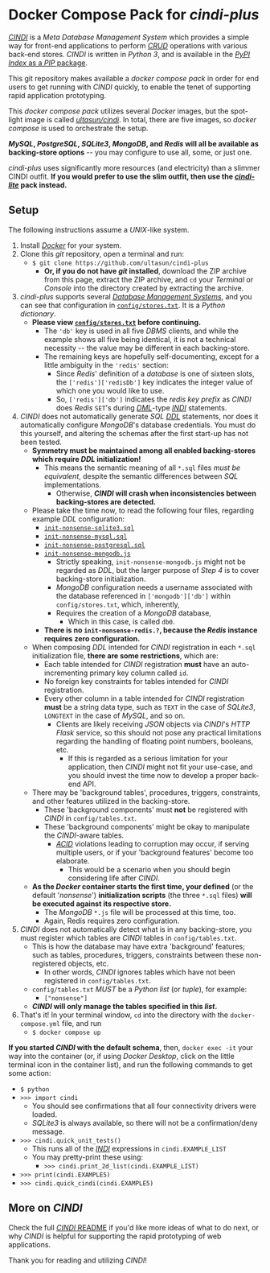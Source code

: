 # Docker Compose Pack for *cindi-plus*
[*CINDI*](https://github.com/ultasun/cindi) is a *Meta Database Management System* which provides a simple way for front-end applications to perform [*CRUD*](https://en.wikipedia.org/wiki/Create,_read,_update_and_delete) operations  with various back-end stores.  *CINDI* is written in *Python 3*, and is available in the [*PyPI Index* as a *PIP* package](https://pypi.org/project/cindi/).

This git repository makes available a *docker compose pack* in order for end users to get running with *CINDI* quickly, to enable the tenet of supporting rapid application prototyping.

This *docker compose pack* utilizes several *Docker* images, but the spot-light image is called [*ultasun/cindi*](https://hub.docker.com/repository/docker/ultasun/cindi). In total, there are five images, so *docker compose* is used to orchestrate the setup.

***MySQL*, *PostgreSQL*, *SQLite3*, *MongoDB*, and *Redis* will all be available as backing-store options** -- you may configure to use all, some, or just one.

*cindi-plus* uses significantly more resources (and electricity) than a slimmer CINDI outfit.  **If you would prefer to use the slim outfit, then use the [*cindi-lite*](https://github.com/ultasun/cindi-lite) pack instead.**

## Setup
The following instructions assume a *UNIX*-like system.
1. Install [*Docker*](https://www.docker.com) for your system.
2. Clone this *git* repository, open a terminal and run:
   - `$ git clone https://github.com/ultasun/cindi-plus`
      - **Or, if you do not have *git* installed**, download the ZIP archive from this page, extract the ZIP archive, and `cd` your *Terminal* or *Console* into the directory created by extracting the archive.
3. *cindi-plus* supports several [*Database Management Systems*](https://en.wikipedia.org/wiki/Database#Database_management_system), and you can see that configuration in [`config/stores.txt`](https://github.com/ultasun/cindi-plus/blob/master/config/stores.txt). It is a *Python dictionary*.
   - **Please view [`config/stores.txt`](https://github.com/ultasun/cindi-plus/blob/master/config/stores.txt) before continuing.**
      - The `'db'` key is used in all five *DBMS* clients, and while the example shows all five being identical, it is not a technical necessity -- the value may be different in each backing-store.
      - The remaining keys are hopefully self-documenting, except for a little ambiguity in the `'redis'` section:
	      - Since *Redis*' definition of a *database* is one of sixteen slots, the `['redis']['redisDb']` key indicates the integer value of which one you would like to use.
	      - So, `['redis']['db']` indicates the *redis key prefix* as *CINDI* does *Redis* `SET`'s during [*DML*](https://en.wikipedia.org/wiki/Data_manipulation_language)-type [*INDI*](https://github.com/ultasun/cindi) statements.
4. *CINDI* does not automatically generate *SQL* [*DDL*](https://en.wikipedia.org/wiki/Data_definition_language) statements, nor does it automatically configure *MongoDB*'s database credentials. You must do this yourself, and altering the schemas after the first start-up has not been tested.
   - **Symmetry must be maintained among all enabled backing-stores which require *DDL* initialization!**
	   - This means the semantic meaning of all `*.sql` files *must be equivalent*, despite the semantic differences between *SQL* implementations.
		   - Otherwise, ***CINDI* will crash when inconsistencies between backing-stores are detected.**
   - Please take the time now, to read the following four files, regarding example *DDL* configuration: 
	   - [`init-nonsense-sqlite3.sql`](https://github.com/ultasun/cindi-plus/blob/master/init-nonsense-sqlite3.sql)
	   - [`init-nonsense-mysql.sql`](https://github.com/ultasun/cindi-plus/blob/master/init-nonsense-mysql.sql)
	   - [`init-nonsense-postgresql.sql`](https://github.com/ultasun/cindi-plus/blob/master/init-nonsense-postgresql.sql)
	   - [`init-nonsense-mongodb.js`](https://github.com/ultasun/cindi-plus/blob/master/init-nonsense-mongodb.js)
		   - Strictly speaking, `init-nonsense-mongodb.js` might not be regarded as *DDL*, but the larger purpose of *Step 4* is to cover backing-store initialization.
		   - *MongoDB* configuration needs a username associated with the database referenced in `['mongodb']['db']` within `config/stores.txt`, which, inherently,
		   - Requires the creation of a *MongoDB* database,
			   - Which in this case, is called `db0`.   
	   - **There is no `init-nonsense-redis.?`, because the *Redis* instance requires zero configuration.**
   - When composing *DDL* intended for *CINDI* registration in each `*.sql` initialization file, **there are some restrictions**, which are:
     - Each table intended for *CINDI* registration **must** have an auto-incrementing primary key column called `id`.
     - No foreign key constraints for tables intended for *CINDI* registration.
     - Every other column in a table intended for *CINDI* registration **must** be a string data type, such as `TEXT` in the case of *SQLite3*, `LONGTEXT` in the case of *MySQL*, and so on.
       - Clients are likely receiving *JSON* objects via *CINDI*'s *HTTP Flask* service, so this should not pose any practical limitations regarding the handling of floating point numbers, booleans, etc.
	       - If this is regarded as a serious limitation for your application, then *CINDI* might not fit your use-case, and you should invest the time now to develop a proper back-end API.
   - There may be 'background tables', procedures, triggers, constraints, and other features utilized in the backing-store.
     - These 'background components' must **not** be registered with *CINDI* in `config/tables.txt`.
     - These 'background components' might be okay to manipulate the *CINDI*-aware tables.
       - [*ACID*](https://en.wikipedia.org/wiki/ACID) violations leading to corruption may occur, if serving multiple users, or if your 'background features' become too elaborate.
       	 - This would be a scenario when you should begin considering life after *CINDI*.
    - **As the *Docker* container starts the first time, your defined** (or the default '*nonsense*') **initialization scripts** (the three `*.sql` files) **will be executed against its respective store.** 
	     - The *MongoDB* `*.js` file will be processed at this time, too.
	     - Again, Redis requires zero configuration.
5. *CINDI* does not automatically detect what is in any backing-store, you must register which tables are *CINDI* tables in `config/tables.txt`.
   - This is how the database may have extra 'background' features; such as tables, procedures, triggers, constraints between these non-registered objects, etc.
	   - In other words, *CINDI* ignores tables which have not been registered in `config/tables.txt`.
   - `config/tables.txt` *MUST* be a *Python list* (or *tuple*), for example:
	    - `["nonsense"]`
   - ***CINDI* will only manage the tables specified in this *list*.**
6. That's it! In your terminal window, `cd` into the directory with the `docker-compose.yml` file, and run
   - `$ docker compose up`

**If you started *CINDI* with the default schema**, then, `docker exec -it` your way into the container (or, if using *Docker Desktop*, click on the little terminal icon in the container list), and run the following commands to get some action:
   - `$ python`
   - `>>> import cindi`
      - You should see confirmations that all four connectivity drivers were loaded.
      - *SQLite3* is always available, so there will not be a confirmation/deny message.
   - `>>> cindi.quick_unit_tests()`
     - This runs all of the [*INDI*](https://github.com/ultasun/cindi) expressions in `cindi.EXAMPLE_LIST`
     - You may pretty-print these using:
       - `>>> cindi.print_2d_list(cindi.EXAMPLE_LIST)`
   - `>>> print(cindi.EXAMPLE5)`
   - `>>> cindi.quick_cindi(cindi.EXAMPLE5)`

## More on *CINDI*
Check the full [*CINDI* README](https://github.com/ultasun/cindi) if you'd like more ideas of what to do next,  or why *CINDI* is helpful for supporting the rapid prototyping of web applications.

Thank you for reading and utilizing *CINDI*!
